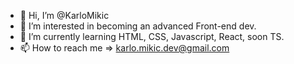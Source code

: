 - 👋 Hi, I’m @KarloMikic
- 👀 I’m interested in becoming an advanced Front-end dev.
- 🌱 I’m currently learning HTML, CSS, Javascript, React, soon TS.
- 📫 How to reach me => karlo.mikic.dev@gmail.com

<!---
KarloMikic/KarloMikic is a ✨ special ✨ repository because its `README.md` (this file) appears on your GitHub profile.
You can click the Preview link to take a look at your changes.
--->
